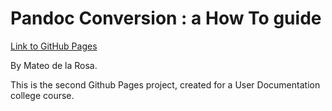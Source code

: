 # Pandoc Conversion : a How To guide

[Link to GitHub Pages](https://ethicalandroid.github.io/Pandoc-HowTo/)

By Mateo de la Rosa.

This is the second Github Pages project, created for a User Documentation college course.  
